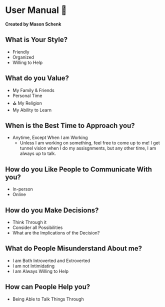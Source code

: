 # User Manual :man:
**Created by Mason Schenk** 

## What is Your Style?
- Friendly
- Organized
- Willing to Help
## What do you Value?
- My Family & Friends
- Personal Time
- :church: My Religion
- My Ability to Learn
## When is the Best Time to Approach you?
- Anytime, Except When I am Working
  - Unless I am working on something, feel free to come up to me! I get tunnel vision when I do my assisgnments, but any other time, I am always up to talk.
## How do you Like People to Communicate With you?
- In-person
- Online
## How do you Make Decisions?
- Think Through it
- Consider all Possibilities
- What are the Implications of the Decision?
## What do People Misunderstand About me?
- I am Both Introverted and Extroverted
- I am not Intimidating
- I am Always Willing to Help
## How can People Help you?
- Being Able to Talk Things Through

